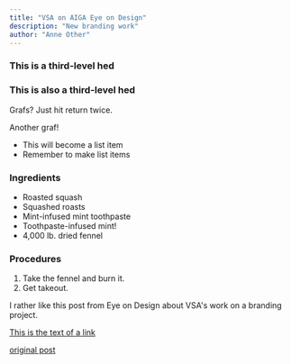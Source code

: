```yaml
---
title: "VSA on AIGA Eye on Design"
description: "New branding work"
author: "Anne Other"
---
```


<h3>This is a third-level hed</h3>

### This is also a third-level hed

Grafs? Just hit return twice.

Another graf!

- This will become a list item
- Remember to make list items

### Ingredients

- Roasted squash
- Squashed roasts
- Mint-infused mint toothpaste
- Toothpaste-infused mint!
- 4,000 lb. dried fennel

### Procedures

1. Take the fennel and burn it.
2. Get takeout.

I rather like this post from Eye on Design about VSA's work on a branding project.

[This is the text of a link](http://wherever.com)

[original post](https://eyeondesign.aiga.org/chicagos-vsa-partners-on-design-with-a-big-d-as-the-ultimate-business-tool/)
